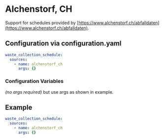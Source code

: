 # Alchenstorf, CH

Support for schedules provided by [https://www.alchenstorf.ch/abfalldaten](https://www.alchenstorf.ch/abfalldaten).

## Configuration via configuration.yaml

```yaml
waste_collection_schedule:
  sources:
    - name: alchenstorf_ch
      args: {}
```

### Configuration Variables

*(no args required)*
but use args as shown in example.

## Example

```yaml
waste_collection_schedule:
  sources:
    - name: alchenstorf_ch
      args: {}
```
